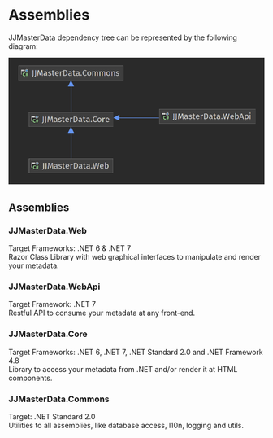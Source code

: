 # Assemblies

JJMasterData dependency tree can be represented by the following diagram:

![Dependencies](../../media/JJMasterDataDependencies.png)

## Assemblies

### JJMasterData.Web 
Target Frameworks: .NET 6 & .NET 7
</br>
Razor Class Library with web graphical interfaces to manipulate and render your metadata.

### JJMasterData.WebApi
Target Framework: .NET 7
</br>
Restful API to consume your metadata at any front-end.

### JJMasterData.Core
Target Frameworks: .NET 6, .NET 7, .NET Standard 2.0 and .NET Framework 4.8
</br>
Library to access your metadata from .NET and/or render it at HTML components.

### JJMasterData.Commons
Target: .NET Standard 2.0
</br>
Utilities to all assemblies, like database access, l10n, logging and utils.